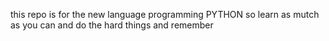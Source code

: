 this repo is for the new language programming PYTHON
so learn as mutch as you can and do the hard things and remember
